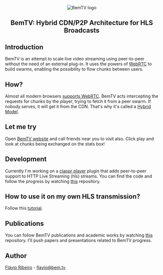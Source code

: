 <div align=center><img src="http://bem.tv/img/logo.png" alt="BemTV logo"><br>
<h2>BemTV: Hybrid CDN/P2P Architecture for HLS Broadcasts</h2>
</div>

## Introduction

BemTV is an attempt to scale live video streaming using peer-to-peer without the need of an external plug-in. It uses the powers of [WebRTC](http://www.webrtc.org/) to build swarms, enabling the possibility to flow chunks between users.

## How?

Almost all modern browsers [supports WebRTC](http://iswebrtcreadyyet.com/). BemTV acts intercepting the requests for chunks by the player, trying to fetch it from a peer swarm. If nobody serves, it will get it from the CDN. That's why it's called a [Hybrid Model](http://en.wikipedia.org/wiki/Peer-to-peer#Hybrid_models).

## Let me try

Open [BemTV website](http://bem.tv) and call friends near you to visit also. Click play and look at chunks being exchanged on the stats box!

## Development

Currently I'm working on a [clappr player](http://clappr.io) plugin that adds peer-to-peer support to HTTP Live Streaming (hls) streams. You can find the code and follow the progress by watching [this](https://github.com/bemtv/clappr-p2phls-plugin) repository.

## How to use it on my own HLS transmission?

Follow this [tutorial](https://github.com/bemtv/bemtv/wiki/tutorial).


## Publications

You can follow BemTV publications and academic works by watching [this](http://github.com/bemtv/publications) repository. I'll push papers and presentations related to BemTV progress.

## Author

[Flávio Ribeiro](http://br.linkedin.com/in/flavioribeiro) - flavio@bem.tv
